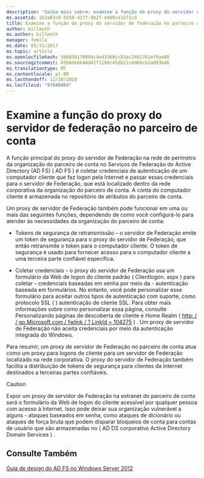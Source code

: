 ```yaml
---
description: 'Saiba mais sobre: examine a função do proxy do servidor de Federação no parceiro de conta'
ms.assetid: 1b3a03c0-5558-4177-9b2f-e9d6ce3271cd
title: Examine a função do proxy do servidor de federação no parceiro de conta
author: billmath
ms.author: billmath
manager: femila
ms.date: 05/31/2017
ms.topic: article
ms.openlocfilehash: 50603b176094c4ed3368cc83ac2461762ef0ae08
ms.sourcegitcommit: 65b6de6b44d41f1180c45db11cdd60cb2a093b46
ms.translationtype: MT
ms.contentlocale: pt-BR
ms.lasthandoff: 12/10/2020
ms.locfileid: "97049404"
---
```

# <a name="review-the-role-of-the-federation-server-proxy-in-the-account-partner"></a>Examine a função do proxy do servidor de federação no parceiro de conta

A função principal do proxy do servidor de Federação na rede de perímetro da organização do parceiro de conta no Serviços de Federação do Active Directory (AD FS) \( AD FS \) é coletar credenciais de autenticação de um computador cliente que faz logon pela Internet e passar essas credenciais para o servidor de Federação, que está localizado dentro da rede corporativa da organização do parceiro de conta. A conta do computador cliente é armazenada no repositório de atributos do parceiro de conta.

Um proxy de servidor de Federação também pode funcionar em uma ou mais das seguintes funções, dependendo de como você configurá-lo para atender às necessidades da organização do parceiro de conta:

-   Tokens de segurança de retransmissão – o servidor de Federação emite um token de segurança para o proxy do servidor de Federação, que então retransmite o token para o computador cliente. O token de segurança é usado para fornecer acesso para o computador cliente a uma terceira parte confiável específica.

-   Coletar credenciais – o proxy do servidor de Federação usa um formulário da Web de logon do cliente padrão \( Clientlogon. aspx \) para coletar \- credenciais baseadas em senha por meio da \- autenticação baseada em formulários. No entanto, você pode personalizar esse formulário para aceitar outros tipos de autenticação com suporte, como protocolo SSL \( \) autenticação de cliente SSL. Para obter mais informações sobre como personalizar essa página, consulte Personalizando páginas de descoberta de cliente e Home Realm \( [http: \/ \/ go.Microsoft.com \/ fwlink \/ ? LinkId \= 104275](https://go.microsoft.com/fwlink/?LinkId=104275) \) . Um proxy de servidor de Federação não aceita credenciais por meio da autenticação integrada do Windows.

Para resumir, um proxy de servidor de Federação no parceiro de conta atua como um proxy para logons de cliente para um servidor de Federação localizado na rede corporativa. O proxy do servidor de Federação também facilita a distribuição de tokens de segurança para clientes da Internet destinados a terceiras partes confiáveis.

> [!CAUTION]
> Expor um proxy de servidor de Federação na extranet do parceiro de conta será o formulário da Web de logon do cliente acessível por qualquer pessoa com acesso à Internet. Isso pode deixar sua organização vulnerável a alguns \- ataques baseados em senha, como ataques de dicionário ou ataques de força bruta que podem disparar bloqueios de conta para contas de usuário que são armazenadas no \( AD DS corporativo Active Directory Domain Services \) .


## <a name="see-also"></a>Consulte Também
[Guia de design do AD FS no Windows Server 2012](AD-FS-Design-Guide-in-Windows-Server-2012.md)
